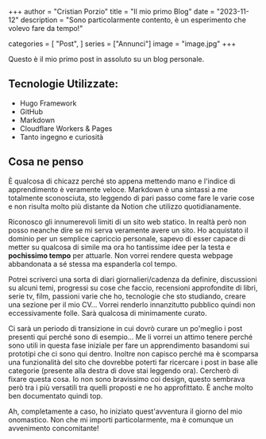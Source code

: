 +++
author = "Cristian Porzio"
title = "Il mio primo Blog"
date = "2023-11-12"
description = "Sono particolarmente contento, è un esperimento che volevo fare da tempo!"

categories = [
    "Post",
]
series = ["Annunci"]
image = "image.jpg"
+++

Questo è il mio primo post in assoluto su un blog personale.
<!--more-->

## Tecnologie Utilizzate:

* Hugo Framework
* GitHub 
* Markdown
* Cloudflare Workers & Pages
* Tanto ingegno e curiosità

## Cosa ne penso

È qualcosa di chicazz perché sto appena mettendo mano e l'indice di apprendimento è veramente veloce. Markdown è una sintassi a me totalmente sconosciuta, sto leggendo di pari passo come fare le varie cose e non risulta molto più distante da Notion che utilizzo quotidianamente. 

Riconosco gli innumerevoli limiti di un sito web statico. In realtà però non posso neanche dire se mi serva veramente avere un sito. Ho acquistato il dominio per un semplice capriccio personale, sapevo di esser capace di metter su qualcosa di simile ma ora ho tantissime idee per la testa e **pochissimo tempo** per attuarle. Non vorrei rendere questa webpage abbandonata a sé stessa ma espanderla col tempo. 

Potrei scriverci una sorta di diari giornalieri/cadenza da definire,  discussioni su alcuni temi, progressi su cose che faccio, recensioni approfondite di libri, serie tv, film, passioni varie che ho, tecnologie che sto studiando, creare una sezione per il mio CV... Vorrei renderlo innanzitutto pubblico quindi non eccessivamente folle. Sarà qualcosa di minimamente curato.

Ci sarà un periodo di transizione in cui dovrò curare un po'meglio i post presenti qui perché sono di esempio... Me li vorrei un attimo tenere perché sono utili in questa fase iniziale per fare un apprendimento basandomi sui prototipi che ci sono qui dentro. Inoltre non capisco perché ma è scomparsa una funzionalità del sito che dovrebbe poterti far ricercare i post in base alle categorie (presente alla destra di dove stai leggendo ora). Cercherò di fixare questa cosa.
Io non sono bravissimo coi design, questo sembrava però tra i più versatili tra quelli proposti e ne ho approfittato. È anche molto ben documentato quindi top.

Ah, completamente a caso, ho iniziato quest'avventura il giorno del mio onomastico. Non che mi importi particolarmente, ma è comunque un avvenimento concomitante!

